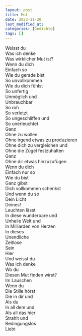```yaml
---
layout: post
title: Mut
date: 2023-11-20
last_modified_at:
categories: [Gedichte]
tags: []
---
```


Weisst du  
Was ich denke  
Was wirklicher Mut ist?  
Wenn du dich  
Einfach so  
Wie du gerade bist  
So unvollkommen  
Wie du dich fühlst  
So unfertig  
Unmöglich und  
Unbrauchbar  
So roh  
So verletzt  
So ungeschliffen und  
So unerleuchtet  
Ganz  
Ohne zu wollen  
Ohne irgend etwas zu produzieren  
Ohne dich zu vergleichen und  
Ohne die Zügel festzuhalten  
Ganz  
Ohne dir etwas hinzuzufügen  
Wenn du dich  
Einfach nur so  
Wie du bist  
Ganz gibst  
Dich vollkommen schenkst  
Und wenn du so  
Dein Licht  
Deines!  
Leuchten lässt  
In diese wunderbare und  
Unheile Welt und  
In Milliarden von Herzen  
In dieses  
Unendliche  
Zeitlose  
Sein  
Hier  
Und weisst du  
Was ich denke  
Wo du  
Diesen Mut finden wirst?  
Im Lauschen  
Wenn du  
Die Stille hörst  
Die in dir und  
Als du  
In all dem und  
Als all das hier  
Strahlt und  
Bedingungslos  
Liebt
